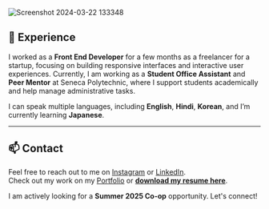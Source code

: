 
![Screenshot 2024-03-22 133348](https://github.com/Kabir-Narula/Kabir-Narula/assets/137004973/7023df73-4f53-4206-ad51-178437c6e75f)

  

## 💎 Experience

I worked as a **Front End Developer** for a few months as a freelancer for a startup, focusing on building responsive interfaces and interactive user experiences. Currently, I am working as a **Student Office Assistant** and **Peer Mentor** at Seneca Polytechnic, where I support students academically and help manage administrative tasks.

I can speak multiple languages, including **English**, **Hindi**, **Korean**, and I’m currently learning **Japanese**.

---

## 📫 Contact

Feel free to reach out to me on [Instagram](https://www.instagram.com/_kabirnarula/) or [LinkedIn](https://www.linkedin.com/in/kabir-narula-19b129260).  
Check out my work on my [Portfolio](https://portfolio-comic.vercel.app) or **[download my resume here](#)**.

I am actively looking for a **Summer 2025 Co-op** opportunity. Let's connect!



